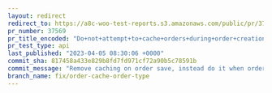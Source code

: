```yaml
---
layout: redirect
redirect_to: https://a8c-woo-test-reports.s3.amazonaws.com/public/pr/37569/api/index.html
pr_number: 37569
pr_title_encoded: "Do+not+attempt+to+cache+orders+during+order+creation"
pr_test_type: api
last_published: "2023-04-05 08:30:06 +0000"
commit_sha: 817458a433e829b8fd7fd971cf72a90b5c78591b
commit_message: "Remove caching on order save, instead do it when order is fetched."
branch_name: fix/order-cache-order-type
---
```

